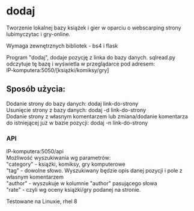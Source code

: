 # dodaj
Tworzenie lokalnej bazy książek i gier w oparciu o webscarping strony lubimyczytac i gry-online.

Wymaga zewnętrznych bibliotek - bs4 i flask

Program "dodaj", dodaje pozycję z linka do bazy danych.
sqlread.py odczytuje tę bazę i wyświetla w przeglądarce pod adresem:</br>
IP-komputera:5050/[książki/komiksy/gry]

<h2>Sposób użycia:</h2>

Dodanie strony do bazy danych: dodaj link-do-strony</br>
Usunięcie strony z bazy danych: dodaj -d link-do-strony</br>
Dodanie strony z własnym komentarzem lub zmiana/dodanie komentarza do istniejącej już w bazie pozycji: dodaj -n link-do-strony</br>

<h3>API</h3>
IP-komputera:5050/api</br>
Możliwość wyszukiwania wg parametrów:</br>  
"category" - książki, komiksy, gry komputerowe</br>
"tag" - dowolne słowo. Wyszukiwany będzie opis danej pozycji i pole z własnym komentarzem</br>
"author" - wyszukuje w kolumnie "author" pasującego słowa </br>
"rate" - czyli wg oceny książki/gry podanej na stronie.</br>

Testowane na Linuxie, rhel 8
